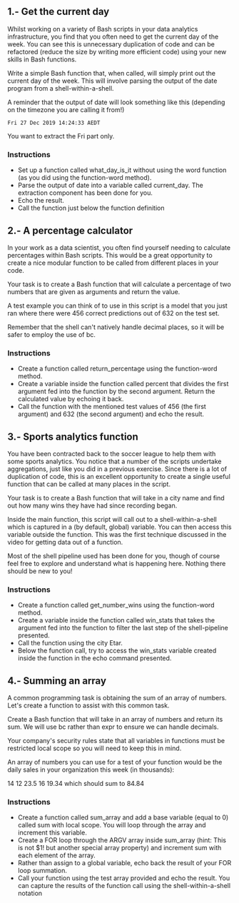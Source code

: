 ## 1.- Get the current day
Whilst working on a variety of Bash scripts in your data analytics infrastructure, you find that you often need to get the current day of the week. You can see this is unnecessary duplication of code and can be refactored (reduce the size by writing more efficient code) using your new skills in Bash functions.

Write a simple Bash function that, when called, will simply print out the current day of the week. This will involve parsing the output of the date program from a shell-within-a-shell.

A reminder that the output of date will look something like this (depending on the timezone you are calling it from!)

```
Fri 27 Dec 2019 14:24:33 AEDT
```

You want to extract the Fri part only.

### Instructions

- Set up a function called what_day_is_it without using the word function (as you did using the function-word method).
- Parse the output of date into a variable called current_day. The extraction component has been done for you.
- Echo the result.
- Call the function just below the function definition

## 2.- A percentage calculator
In your work as a data scientist, you often find yourself needing to calculate percentages within Bash scripts. This would be a great opportunity to create a nice modular function to be called from different places in your code.

Your task is to create a Bash function that will calculate a percentage of two numbers that are given as arguments and return the value.

A test example you can think of to use in this script is a model that you just ran where there were 456 correct predictions out of 632 on the test set.

Remember that the shell can't natively handle decimal places, so it will be safer to employ the use of bc.

### Instructions

- Create a function called return_percentage using the function-word method.
- Create a variable inside the function called percent that divides the first argument fed into the function by the second argument.
Return the calculated value by echoing it back.
- Call the function with the mentioned test values of 456 (the first argument) and 632 (the second argument) and echo the result.


## 3.- Sports analytics function
You have been contracted back to the soccer league to help them with some sports analytics. You notice that a number of the scripts undertake aggregations, just like you did in a previous exercise. Since there is a lot of duplication of code, this is an excellent opportunity to create a single useful function that can be called at many places in the script.

Your task is to create a Bash function that will take in a city name and find out how many wins they have had since recording began.

Inside the main function, this script will call out to a shell-within-a-shell which is captured in a (by default, global) variable. You can then access this variable outside the function. This was the first technique discussed in the video for getting data out of a function.

Most of the shell pipeline used has been done for you, though of course feel free to explore and understand what is happening here. Nothing there should be new to you!

### Instructions

- Create a function called get_number_wins using the function-word method.
- Create a variable inside the function called win_stats that takes the argument fed into the function to filter the last step of the shell-pipeline presented.
- Call the function using the city Etar.
- Below the function call, try to access the win_stats variable created inside the function in the echo command presented.

## 4.- Summing an array
A common programming task is obtaining the sum of an array of numbers. Let's create a function to assist with this common task.

Create a Bash function that will take in an array of numbers and return its sum. We will use bc rather than expr to ensure we can handle decimals.

Your company's security rules state that all variables in functions must be restricted local scope so you will need to keep this in mind.

An array of numbers you can use for a test of your function would be the daily sales in your organization this week (in thousands):

14 12 23.5 16 19.34 which should sum to 84.84

### Instructions

- Create a function called sum_array and add a base variable (equal to 0) called sum with local scope. You will loop through the array and increment this variable.
- Create a FOR loop through the ARGV array inside sum_array (hint: This is not $1! but another special array property) and increment sum with each element of the array.
- Rather than assign to a global variable, echo back the result of your FOR loop summation.
- Call your function using the test array provided and echo the result. You can capture the results of the function call using the shell-within-a-shell notation